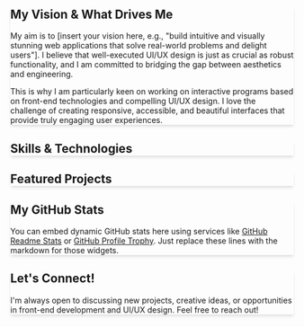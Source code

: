 

## <link href="https://unpkg.com/tailwindcss@^2/dist/tailwind.min.css" rel="stylesheet">
<link href="https://cdnjs.cloudflare.com/ajax/libs/font-awesome/6.0.0-beta3/css/all.min.css" rel="stylesheet">
<link href="https://fonts.googleapis.com/css2?family=Inter:wght@400;600;700&display=swap" rel="stylesheet">

<style>
  body {
    font-family: 'Inter', sans-serif;
  }
  .gradient-text {
    background: linear-gradient(to right, #6366f1, #a855f7);
    -webkit-background-clip: text;
    -webkit-text-fill-color: transparent;
  }
  .card-shadow {
    box-shadow: 0 4px 6px -1px rgba(0, 0, 0, 0.1), 0 2px 4px -1px rgba(0, 0, 0, 0.06);
  }
</style>

<div class="min-h-screen bg-gray-50 p-4 sm:p-8 md:p-12 lg:p-16 rounded-lg">

  <!-- Header / Hero Section -->
  <header class="text-center py-10 bg-white rounded-lg shadow-lg mb-8">
    <div class="container mx-auto px-4">
     
  </header>

  <!-- About Me / Vision Section -->
  <section class="bg-white p-8 rounded-lg card-shadow mb-8">
    <div class="container mx-auto px-4">
      <h2 class="text-3xl font-bold text-gray-800 mb-6 border-b-2 border-indigo-300 pb-2">My Vision & What Drives Me</h2>
      <p class="text-lg text-gray-700 leading-relaxed mb-4">
        My aim is to <span class="font-semibold text-purple-700">[insert your vision here, e.g., "build intuitive and visually stunning web applications that solve real-world problems and delight users"].</span> I believe that well-executed UI/UX design is just as crucial as robust functionality, and I am committed to bridging the gap between aesthetics and engineering.
      </p>
      <p class="text-lg text-gray-700 leading-relaxed">
        This is why I am particularly keen on working on <span class="font-semibold text-indigo-700">interactive programs based on front-end technologies and compelling UI/UX design</span>. I love the challenge of creating responsive, accessible, and beautiful interfaces that provide truly engaging user experiences.
      </p>
    </div>
  </section>

  <!-- Skills Section -->
  <section class="bg-white p-8 rounded-lg card-shadow mb-8">
    <div class="container mx-auto px-4">
      <h2 class="text-3xl font-bold text-gray-800 mb-6 border-b-2 border-indigo-300 pb-2">Skills & Technologies</h2>
      <div class="grid grid-cols-1 md:grid-cols-2 lg:grid-cols-3 gap-6">

       
  </section>

  <!-- Featured Projects Section -->
  <section class="bg-white p-8 rounded-lg card-shadow mb-8">
    <div class="container mx-auto px-4">
      <h2 class="text-3xl font-bold text-gray-800 mb-6 border-b-2 border-indigo-300 pb-2">Featured Projects</h2>
      <div class="grid grid-cols-1 md:grid-cols-2 gap-8">

     
  </section>

  <!-- GitHub Stats (Optional Section - place your actual stats widgets here) -->
  <section class="bg-white p-8 rounded-lg card-shadow mb-8 text-center">
      <h2 class="text-3xl font-bold text-gray-800 mb-6 border-b-2 border-indigo-300 pb-2">My GitHub Stats</h2>
      <p class="text-gray-700 mb-4">
          You can embed dynamic GitHub stats here using services like <a href="https://github.com/anuraghazra/github-readme-stats" target="_blank" class="text-blue-500 hover:underline">GitHub Readme Stats</a> or <a href="https://github.com/ryo-ma/github-profile-trophy" target="_blank" class="text-blue-500 hover:underline">GitHub Profile Trophy</a>.
          Just replace these lines with the markdown for those widgets.
      </p>
     
  </section>


  <!-- Connect / Contact Section -->
  <section class="bg-white p-8 rounded-lg card-shadow">
    <div class="container mx-auto px-4 text-center">
      <h2 class="text-3xl font-bold text-gray-800 mb-6 border-b-2 border-indigo-300 pb-2">Let's Connect!</h2>
      <p class="text-lg text-gray-700 mb-6">
        I'm always open to discussing new projects, creative ideas, or opportunities in front-end development and UI/UX design. Feel free to reach out!
      </p>
      <div class="flex flex-wrap justify-center space-x-6">
        <a href="[Link to your LinkedIn Profile]" target="_blank" class="text-blue-700 hover:text-blue-900 text-5xl transition-colors duration-300">
          <i class="fab fa-linkedin"></i>
        </a>
        <a href="[Link to your Twitter/X Profile]" target="_blank" class="text-blue-400 hover:text-blue-600 text-5xl transition-colors duration-300">
          <i class="fab fa-twitter-square"></i>
        </a>
        <a href="[Link to your Portfolio Website (if any)]" target="_blank" class="text-pink-600 hover:text-pink-800 text-5xl transition-colors duration-300">
          <i class="fas fa-globe"></i>
        </a>
        <a href="mailto:georgeprinceakeshun23@gmail.com" class="text-red-500 hover:text-red-700 text-5xl transition-colors duration-300">
          <i class="fas fa-envelope-square"></i>
        </a>
      </div>
    </div>
  </section>

</div>
